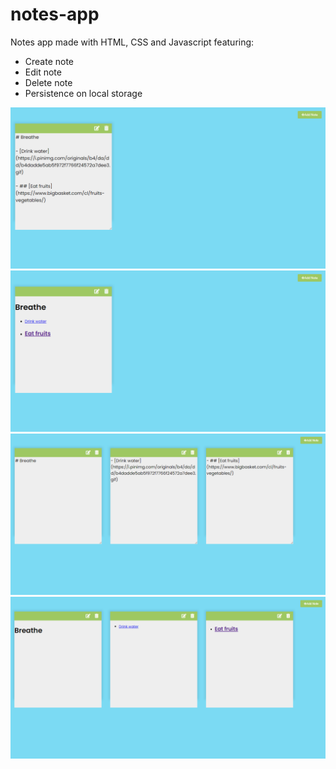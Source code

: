 # notes-app
Notes app made with HTML, CSS and Javascript featuring:

- Create note
- Edit note
- Delete note
- Persistence on local storage

![Adding note](https://github.com/ClaudioNoggueira/notes-app/blob/main/screenshots/Adding-note.png)
![New note](https://github.com/ClaudioNoggueira/notes-app/blob/main/screenshots/new-note.png)
![Adding multiple notes](https://github.com/ClaudioNoggueira/notes-app/blob/main/screenshots/adding-three-notes.png)
![Multiple notes](https://github.com/ClaudioNoggueira/notes-app/blob/main/screenshots/three-new-notes.png)
